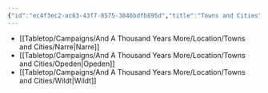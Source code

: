 ```yaml
---
{"id":"ec4f3ec2-ac63-43f7-8575-3846bdfb895d","title":"Towns and Cities","description":"The towns and cities.","publish":true,"date_created":"Thursday, April 11th 2024, 5:25:44 pm","date_modified":"Friday, April 26th 2024, 11:23:03 pm","editing_lock":true,"live_preview":true,"cssclasses":["mado-heading","index-page","hide-date"],"path":"Tabletop/Campaigns/And A Thousand Years More/Location/Towns and Cities/index.md","permalink":"/tabletop/campaigns/and-a-thousand-years-more/location/towns-and-cities/index/","PassFrontmatter":true}
---
```



- [[Tabletop/Campaigns/And A Thousand Years More/Location/Towns and Cities/Narre\|Narre]]
- [[Tabletop/Campaigns/And A Thousand Years More/Location/Towns and Cities/Opeden\|Opeden]]
- [[Tabletop/Campaigns/And A Thousand Years More/Location/Towns and Cities/Wildt\|Wildt]]

